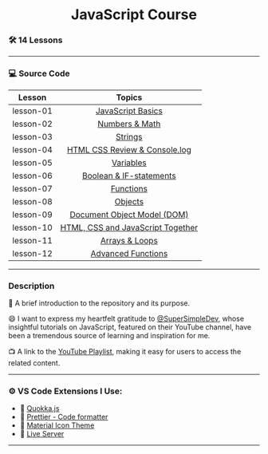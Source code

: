 <h1 align="center">JavaScript Course</h1> 

### 🛠 14 Lessons 


---


### 💻 Source Code


| Lesson    |                      Topics                       |
| --------- | :-----------------------------------------------: |
| lesson-01 |         [JavaScript Basics](./lesson-01/)         |
| lesson-02 |          [Numbers & Math](./lesson-02/)           |
| lesson-03 |              [Strings](./lesson-03/)              |
| lesson-04 |   [HTML CSS Review & Console.log](./lesson-04/)   |
| lesson-05 |             [Variables](./lesson-05/)             |
| lesson-06 |      [Boolean & IF-statements](./lesson-06/)      |
| lesson-07 |             [Functions](./lesson-07/)             |
| lesson-08 |              [Objects](./lesson-08/)              |
| lesson-09 |   [ Document Object Model (DOM)](./lesson-09/)    |
| lesson-10 | [HTML, CSS and JavaScript Together](./lesson-10/) |
| lesson-11 |          [Arrays & Loops](./lesson-11/)           |
| lesson-12 |        [Advanced Functions](./lesson-12/)         |


---


###  Description

🚀 A brief introduction to the repository and its purpose.

😄 I want to express my heartfelt gratitude to [@SuperSimpleDev](https://github.com/SuperSimpleDev), whose insightful tutorials on JavaScript, featured on their YouTube channel, have been a tremendous source of learning and inspiration for me.

📺 A link to the [YouTube Playlist](https://www.youtube.com/@SuperSimpleDev/videos), making it easy for users to access the related content.


---


### ⚙ VS Code Extensions I Use:
- 🔗 [Quokka.js](https://marketplace.visualstudio.com/items?itemName=WallabyJs.quokka-vscode)
- 🔗 [Prettier - Code formatter](https://marketplace.visualstudio.com/items?itemName=esbenp.prettier-vscode)
- 🔗 [Material Icon Theme](https://marketplace.visualstudio.com/items?itemName=PKief.material-icon-theme)
- 🔗 [Live Server](https://marketplace.visualstudio.com/items?itemName=ritwickdey.LiveServer)


---


